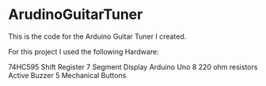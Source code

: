 # ArudinoGuitarTuner
This is the code for the Arduino Guitar Tuner I created. 

For this project I used the following Hardware:

74HC595 Shift Register
7 Segment Display
Arduino Uno
8 220 ohm resistors
Active Buzzer
5 Mechanical Buttons


